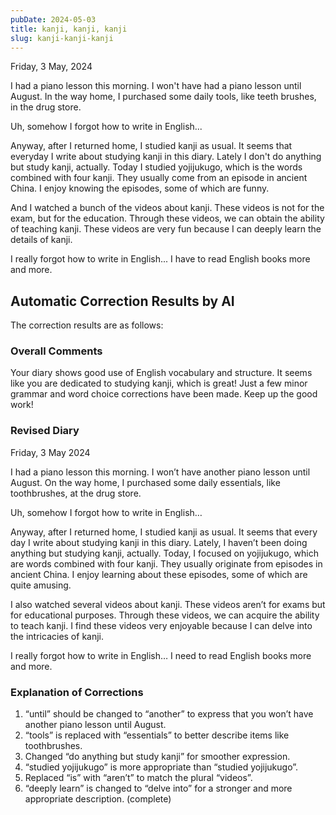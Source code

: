 ```yaml
---
pubDate: 2024-05-03
title: kanji, kanji, kanji
slug: kanji-kanji-kanji
---
```


Friday, 3 May, 2024

I had a piano lesson this morning. I won't have had a piano lesson until August. In the way home, I purchased some daily tools, like teeth brushes, in the drug store.

Uh, somehow I forgot how to write in English...

Anyway, after I returned home, I studied kanji as usual. It seems that everyday I write about studying kanji in this diary. Lately I don't do anything but study kanji, actually. Today I studied yojijukugo, which is the words combined with four kanji. They usually come from an episode in ancient China. I enjoy knowing the episodes, some of which are funny.

And I watched a bunch of the videos about kanji. These videos is not for the exam, but for the education. Through these videos, we can obtain the ability of teaching kanji. These videos are very fun because I can deeply learn the details of kanji.

I really forgot how to write in English... I have to read English books more and more.

## Automatic Correction Results by AI
The correction results are as follows:

### Overall Comments
Your diary shows good use of English vocabulary and structure. It seems like you are dedicated to studying kanji, which is great! Just a few minor grammar and word choice corrections have been made. Keep up the good work!

### Revised Diary
Friday, 3 May 2024

I had a piano lesson this morning. I won’t have another piano lesson until August. On the way home, I purchased some daily essentials, like toothbrushes, at the drug store.

Uh, somehow I forgot how to write in English…

Anyway, after I returned home, I studied kanji as usual. It seems that every day I write about studying kanji in this diary. Lately, I haven’t been doing anything but studying kanji, actually. Today, I focused on yojijukugo, which are words combined with four kanji. They usually originate from episodes in ancient China. I enjoy learning about these episodes, some of which are quite amusing.

I also watched several videos about kanji. These videos aren’t for exams but for educational purposes. Through these videos, we can acquire the ability to teach kanji. I find these videos very enjoyable because I can delve into the intricacies of kanji.

I really forgot how to write in English… I need to read English books more and more.

### Explanation of Corrections
1. “until” should be changed to “another” to express that you won’t have another piano lesson until August.
2. “tools” is replaced with “essentials” to better describe items like toothbrushes.
3. Changed “do anything but study kanji” for smoother expression.
4. “studied yojijukugo” is more appropriate than “studied yojijukugo”.
5. Replaced “is” with “aren’t” to match the plural “videos”.
6. “deeply learn” is changed to “delve into” for a stronger and more appropriate description. (complete)